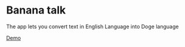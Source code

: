 # Banana talk

The app lets you convert text in English Language into Doge language
 
[Demo](https://dogetalk.netlify.app/)
